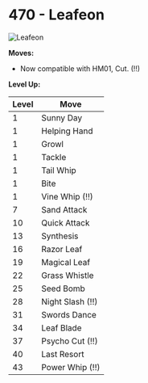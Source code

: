 # 470 - Leafeon
![][470]

**Moves:**

 - Now compatible with HM01, Cut. (!!)

**Level Up:**

Level | Move
---   | ---
  1   | Sunny Day
  1   | Helping Hand
  1   | Growl
  1   | Tackle
  1   | Tail Whip
  1   | Bite
  1   | Vine Whip (!!)
  7   | Sand Attack
 10   | Quick Attack
 13   | Synthesis
 16   | Razor Leaf
 19   | Magical Leaf
 22   | Grass Whistle
 25   | Seed Bomb
 28   | Night Slash (!!)
 31   | Swords Dance
 34   | Leaf Blade
 37   | Psycho Cut (!!)
 40   | Last Resort
 43   | Power Whip (!!)



[470]: https://raw.githubusercontent.com/PokeAPI/sprites/master/sprites/pokemon/470.png "Leafeon"
